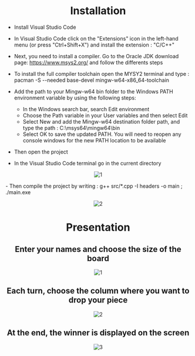 <div align="center">
  
# Installation
  
</div>
  
 - Install Visual Studio Code 
 - In Visual Studio Code click on the "Extensions" icon in the left-hand menu (or press "Ctrl+Shift+X") and install the extension : "C/C++"
 - Next, you need to install a compiler. Go to the Oracle JDK download page: https://www.msys2.org/ 
   and follow the differents steps 
 - To install the full compiler toolchain open the MYSY2 terminal and type : pacman -S --needed base-devel mingw-w64-x86_64-toolchain
 
 - Add the path to your Mingw-w64 bin folder to the Windows PATH environment variable by using the following steps:
     - In the Windows search bar, search Edit environment
     - Choose the Path variable in your User variables and then select Edit
     - Select New and add the Mingw-w64 destination folder path, and type the path : C:\msys64\mingw64\bin 
     - Select OK to save the updated PATH. You will need to reopen any console windows for the new PATH location to be available

- Then open the project
- In the Visual Studio Code terminal go in the current directory
<div align="center">
  
![1](https://github.com/YassineProDev/CPP_Connect4/assets/120946916/e9f3aad3-5025-43fc-a472-6d987a0b47bb)
  
</div>
- Then compile the project by writing  : g++ src/*.cpp -I headers -o main ; ./main.exe 

<div align="center">
  
![2](https://github.com/YassineProDev/CPP_Connect4/assets/120946916/99d79694-d856-4b45-b692-540bb9324e41)
  
</div>
<div align="center">

<div align="center">

# Presentation


## Enter your names and choose the size of the board
  
![1](https://user-images.githubusercontent.com/120946916/234127981-d11ceed4-ff64-4b57-a73b-62f31858c20c.png)

## Each turn, choose the column where you want to drop your piece

![2](https://user-images.githubusercontent.com/120946916/234127989-585e598a-b3a2-422b-b189-86d0bd7d4b8b.png)

## At the end, the winner is displayed on the screen

![3](https://user-images.githubusercontent.com/120946916/234128001-77671b94-05f5-4a1b-87ce-5d19c9a6e148.png)

</div>
